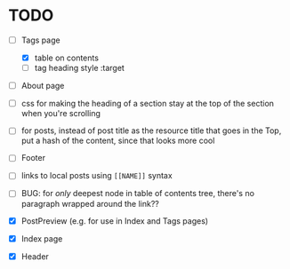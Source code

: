 # TODO

- [ ] Tags page
  - [x] table on contents
  - [ ] tag heading style :target
- [ ] About page
- [ ] css for making the heading of a section stay at the top of the section when you're scrolling
- [ ] for posts, instead of post title as the resource title that goes in the Top, put a hash of the content, since that looks more cool
- [ ] Footer
- [ ] links to local posts using `[[NAME]]` syntax
- [ ] BUG: for _only_ deepest node in table of contents tree, there's no paragraph wrapped around the link??

- [x] PostPreview (e.g. for use in Index and Tags pages)
- [x] Index page
- [x] Header
